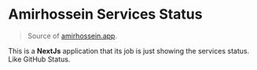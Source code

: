 # Amirhossein Services Status

> Source of [amirhossein.app](https://api.amirhossein.info).

This is a **NextJs** application that its job is just showing the services status. Like GitHub Status.
